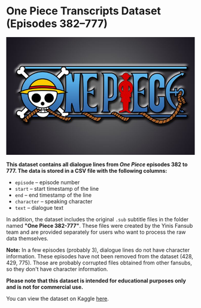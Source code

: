 # One Piece Transcripts Dataset (Episodes 382–777)

![One Piece](onepiece.png)

**This dataset contains all dialogue lines from *One Piece* episodes 382 to 777. The data is stored in a CSV file with the following columns:**

- `episode` – episode number  
- `start` – start timestamp of the line  
- `end` – end timestamp of the line  
- `character` – speaking character  
- `text` – dialogue text  

In addition, the dataset includes the original `.sub` subtitle files in the folder named **"One Piece 382-777"**. These files were created by the Yinis Fansub team and are provided separately for users who want to process the raw data themselves.

**Note:** In a few episodes (probably 3), dialogue lines do not have character information. These episodes have not been removed from the dataset (428, 429, 775). Those are probably corrupted files obtained from other fansubs, so they don't have character information.  

**Please note that this dataset is intended for educational purposes only and is not for commercial use.**  

You can view the dataset on Kaggle [here](https://www.kaggle.com/datasets/tavuksuzdurum/one-piece-transcripts-with-character-names-382-777).  

